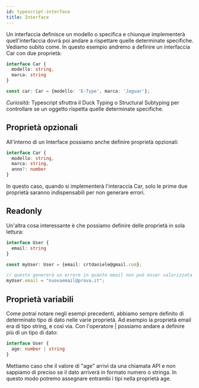 ```yaml
---
id: typescript-interface
title: Interface
---
```


Un interfaccia definisce un modello o specifica e chiunque implementerà quell'interfaccia dovrà poi andare a rispettare quelle determinate specifiche. Vediamo subito come.
In questo esempio andremo a definire un interfaccia Car con due proprietà:

```ts
interface Car {
  modello: string,
  marca: string
}

const car: Car = {modello: 'E-Type', marca: 'Jaguar'};
```

<em>Curiosità:</em> Typescript sfruttra il Duck Typing o Structural Subtyping per controllare se un oggetto rispetta quelle determinate specifiche.

## Proprietà opzionali

All'interno di un Interface possiamo anche definire proprietà opzionali:

```ts
interface Car {
  modello: string,
  marca: string,
  anno?: number
}
```

In questo caso, quando si implementerà l'interaccia Car, solo le prime due proprietà saranno indispensabili per non generare errori.

## Readonly

Un'altra cosa interessante è che possiamo definire delle proprietà in sola lettura:

```ts
interface User {
  email: string
}

const myUser: User = {email: crtdaniele@gmail.com};

// questo genererà un errore in quanto email non può esser valorizzata solo quando l'oggetto viene creato
myUser.email = "nuovaemail@prova.it";
```

## Proprietà variabili

Come potrai notare negli esempi precedenti, abbiamo sempre definito di determinato tipo di dato nelle varie proprietà.
Ad esempio la proprietà email era di tipo string, e così via.
Con l'operatore | possiamo andare a definire più di un tipo di dato:

```ts
interface User {
  age: number | string
}
```

Mettiamo caso che il valore di "age" arrivi da una chiamata API e non sappiamo di preciso se il dato arriverà in formato numero o stringa.
In questo modo potremo assegnare entrambi i tipi nella proprietà age.
